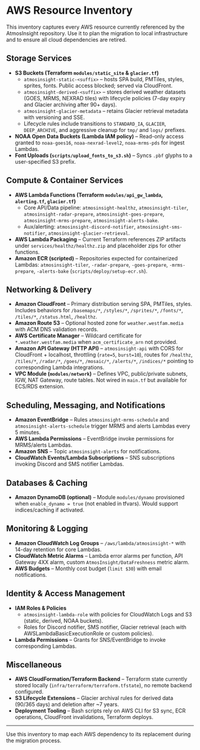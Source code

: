 # AWS Resource Inventory

This inventory captures every AWS resource currently referenced by the AtmosInsight repository. Use it to plan the migration to local infrastructure and to ensure all cloud dependencies are retired.

## Storage Services
- **S3 Buckets (Terraform `modules/static_site` & `glacier.tf`)**
  - `atmosinsight-static-<suffix>` – hosts SPA build, PMTiles, styles, sprites, fonts. Public access blocked; served via CloudFront.
  - `atmosinsight-derived-<suffix>` – stores derived weather datasets (GOES, MRMS, NEXRAD tiles) with lifecycle policies (7-day expiry and Glacier archiving after 90+ days).
  - `atmosinsight-glacier-metadata` – retains Glacier retrieval metadata with versioning and SSE.
  - Lifecycle rules include transitions to `STANDARD_IA`, `GLACIER`, `DEEP_ARCHIVE`, and aggressive cleanup for `tmp/` and `logs/` prefixes.
- **NOAA Open Data Buckets (Lambda IAM policy)** – Read-only access granted to `noaa-goes16`, `noaa-nexrad-level2`, `noaa-mrms-pds` for ingest Lambdas.
- **Font Uploads (`scripts/upload_fonts_to_s3.sh`)** – Syncs `.pbf` glyphs to a user-specified S3 prefix.

## Compute & Container Services
- **AWS Lambda Functions (Terraform `modules/api_gw_lambda`, `alerting.tf`, `glacier.tf`)**
  - Core API/Data pipeline: `atmosinsight-healthz`, `atmosinsight-tiler`, `atmosinsight-radar-prepare`, `atmosinsight-goes-prepare`, `atmosinsight-mrms-prepare`, `atmosinsight-alerts-bake`.
  - Aux/alerting: `atmosinsight-discord-notifier`, `atmosinsight-sms-notifier`, `atmosinsight-glacier-retrieval`.
- **AWS Lambda Packaging** – Current Terraform references ZIP artifacts under `services/healthz/healthz.zip` and placeholder zips for other functions.
- **Amazon ECR (scripted)** – Repositories expected for containerized Lambdas: `atmosinsight-tiler`, `-radar-prepare`, `-goes-prepare`, `-mrms-prepare`, `-alerts-bake` (`scripts/deploy/setup-ecr.sh`).

## Networking & Delivery
- **Amazon CloudFront** – Primary distribution serving SPA, PMTiles, styles. Includes behaviors for `/basemaps/*`, `/styles/*`, `/sprites/*`, `/fonts/*`, `/tiles/*`, `/status.html`, `/healthz`.
- **Amazon Route 53** – Optional hosted zone for `weather.westfam.media` with ACM DNS validation records.
- **AWS Certificate Manager** – Wildcard certificate for `*.weather.westfam.media` when `acm_certificate_arn` not provided.
- **Amazon API Gateway (HTTP API)** – `atmosinsight-api` with CORS for CloudFront + localhost, throttling (`rate=5`, `burst=10`), routes for `/healthz`, `/tiles/*`, `/radar/*`, `/goes/*`, `/mosaic/*`, `/alerts/*`, `/indices/*` pointing to corresponding Lambda integrations.
- **VPC Module (`modules/network`)** – Defines VPC, public/private subnets, IGW, NAT Gateway, route tables. Not wired in `main.tf` but available for ECS/RDS extension.

## Scheduling, Messaging, and Notifications
- **Amazon EventBridge** – Rules `atmosinsight-mrms-schedule` and `atmosinsight-alerts-schedule` trigger MRMS and alerts Lambdas every 5 minutes.
- **AWS Lambda Permissions** – EventBridge invoke permissions for MRMS/alerts Lambdas.
- **Amazon SNS** – Topic `atmosinsight-alerts` for notifications.
- **CloudWatch Events/Lambda Subscriptions** – SNS subscriptions invoking Discord and SMS notifier Lambdas.

## Databases & Caching
- **Amazon DynamoDB (optional)** – Module `modules/dynamo` provisioned when `enable_dynamo = true` (not enabled in tfvars). Would support indices/caching if activated.

## Monitoring & Logging
- **Amazon CloudWatch Log Groups** – `/aws/lambda/atmosinsight-*` with 14-day retention for core Lambdas.
- **CloudWatch Metric Alarms** – Lambda error alarms per function, API Gateway 4XX alarm, custom `AtmosInsight/DataFreshness` metric alarm.
- **AWS Budgets** – Monthly cost budget (`limit $30`) with email notifications.

## Identity & Access Management
- **IAM Roles & Policies**
  - `atmosinsight-lambda-role` with policies for CloudWatch Logs and S3 (static, derived, NOAA buckets).
  - Roles for Discord notifier, SMS notifier, Glacier retrieval (each with AWSLambdaBasicExecutionRole or custom policies).
- **Lambda Permissions** – Grants for SNS/EventBridge to invoke corresponding Lambdas.

## Miscellaneous
- **AWS CloudFormation/Terraform Backend** – Terraform state currently stored locally (`infra/terraform/terraform.tfstate`), no remote backend configured.
- **S3 Lifecycle Extensions** – Glacier archival rules for derived data (90/365 days) and deletion after ~7 years.
- **Deployment Tooling** – Bash scripts rely on AWS CLI for S3 sync, ECR operations, CloudFront invalidations, Terraform deploys.

---

Use this inventory to map each AWS dependency to its replacement during the migration process.
